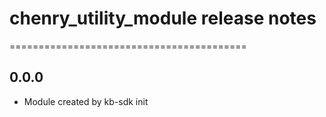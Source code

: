 # chenry_utility_module release notes
=========================================

0.0.0
-----
* Module created by kb-sdk init
